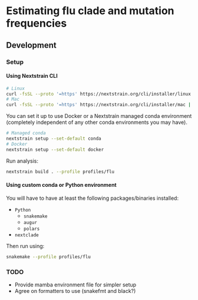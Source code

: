 # Estimating flu clade and mutation frequencies

## Development

### Setup

#### Using Nextstrain CLI

```bash
# Linux
curl -fsSL --proto '=https' https://nextstrain.org/cli/installer/linux | bash
# Mac
curl -fsSL --proto '=https' https://nextstrain.org/cli/installer/mac | bash
```

You can set it up to use Docker or a Nextstrain managed conda environment (completely independent of any other conda environments you may have).

```bash
# Managed conda
nextstrain setup --set-default conda
# Docker
nextstrain setup --set-default docker
```

Run analysis:

```bash
nextstrain build . --profile profiles/flu
```

#### Using custom conda or Python environment


You will have to have at least the following packages/binaries installed:

- `Python`
  - `snakemake`
  - `augur`
  - `polars`
- `nextclade`

Then run using:

```bash
snakemake --profile profiles/flu
```

### TODO

- Provide mamba environment file for simpler setup
- Agree on formatters to use (snakefmt and black?)
